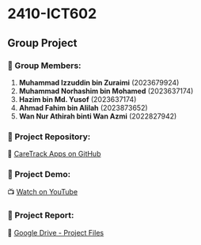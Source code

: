 # 2410-ICT602
## Group Project

### 👥 Group Members:
1. **Muhammad Izzuddin bin Zuraimi** (2023679924)  
2. **Muhammad Norhashim bin Mohamed** (2023637174)  
3. **Hazim bin Md. Yusof** (2023637174)  
4. **Ahmad Fahim bin Alilah** (2023873652)  
5. **Wan Nur Athirah binti Wan Azmi** (2022827942)  

### 📂 Project Repository:
🔗 [CareTrack Apps on GitHub](https://github.com/ayieeez/CareTrack-Apps)

### 🎥 Project Demo:
📺 [Watch on YouTube](https://www.youtube.com/watch?v=GosKRNiaojc)

### 📄 Project Report:

📂 [Google Drive - Project Files](https://drive.google.com/drive/folders/1iOP5Qq9iIfbubQb96qAPMKRmgbFlKCSD?usp=sharing)

